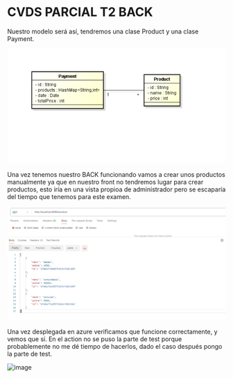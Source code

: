 # CVDS PARCIAL T2 BACK

Nuestro modelo será así, tendremos una clase Product y una clase Payment.

![Model](image.png)

Una vez tenemos nuestro BACK funcionando vamos a crear unos productos manualmente ya que en nuestro front no tendremos lugar para crear productos, esto iría en una vista propioa de administrador pero se escaparía del tiempo que tenemos para este examen.

![Productos](image-1.png)

Una vez desplegada en azure verificamos que funcione correctamente, y vemos que sí. En el action no se puso la parte de test porque probablemente no me dé tiempo de hacerlos, dado el caso después pongo la parte de test.

![image](https://github.com/user-attachments/assets/70f890c8-6383-40ad-8c24-0a4945155b72)

